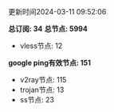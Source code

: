 更新时间2024-03-11 09:52:06

**总订阅: 34**
**总节点: 5994**
- vless节点: 12

**google ping有效节点: 151**
- v2ray节点: 115
- trojan节点: 13
- ss节点: 23
